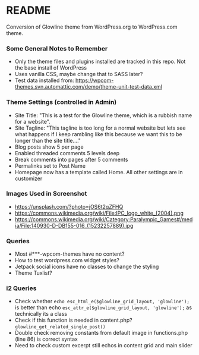 # README #

Conversion of Glowline theme from WordPress.org to WordPress.com theme.

### Some General Notes to Remember ###

* Only the theme files and plugins installed are tracked in this repo. Not the base install of WordPress
* Uses vanilla CSS, maybe change that to SASS later?
* Test data installed from: https://wpcom-themes.svn.automattic.com/demo/theme-unit-test-data.xml

### Theme Settings (controlled in Admin) ###

* Site Title: "This is a test for the Glowline theme, which is a rubbish name for a website".
* Site Tagline: "This tagline is too long for a normal website but lets see what happens if I keep rambling like this because we want this to be longer than the site title...."
* Blog posts show 5 per page
* Enabled threaded comments 5 levels deep
* Break comments into pages after 5 comments
* Permalinks set to Post Name
* Homepage now has a template called Home. All other settings are in customizer

### Images Used in Screenshot ###
* https://unsplash.com/?photo=jOS6t2qZFHQ
* https://commons.wikimedia.org/wiki/File:IPC_logo_white_(2004).png
* https://commons.wikimedia.org/wiki/Category:Paralympic_Games#/media/File:140930-D-DB155-016_(15232257889).jpg


### Queries ###

* Most #***-wpcom-themes have no content?
* How to test wordpress.com widget styles?
* Jetpack social icons have no classes to change the styling
* Theme Tuxlist?

### i2 Queries ###

* Check whether `echo esc_html_e($glowline_grid_layout, 'glowline');` is better than echo `esc_attr_e($glowline_grid_layout, 'glowline');` as technically its a class
* Check if this function is needed in content.php? `glowline_get_related_single_post()`
* Double check removing constants from default image in functions.php (line 86) is correct syntax
* Need to check custom excerpt still echos in content grid and main slider
